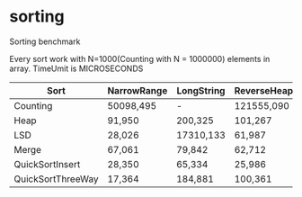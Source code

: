 # sorting
Sorting benchmark

Every sort work with N=1000(Counting with N = 1000000) elements in array. TimeUmit is MICROSECONDS

|Sort   |NarrowRange   |LongString   |ReverseHeap   |Sorted        |ReverseSorted   |RandInt   |RandString   |
|-------|--------------|-------------|--------------|--------------|----------------|----------|-------------|
|Counting|50098,495|-|121555,090|15177,598|18720,171|129316,723|-|
|Heap|91,950|200,325|101,267|98,847|96,795|100,476|167,900|
|LSD|28,026|17310,133|61,987|58,448|59,622|58,687|795,099|
|Merge|67,061|79,842|62,712|58,524|62,237|62,103|74,178|
|QuickSortInsert|28,350|65,334|25,986|33,283|22,526|24,568|69,388|
|QuickSortThreeWay|17,364|184,881|100,361|102,787|101,752|102,136|174,391|
